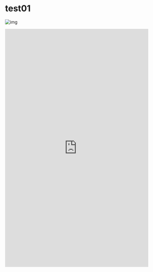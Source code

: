 # test01

![img](https://i.natgeofe.com/n/548467d8-c5f1-4551-9f58-6817a8d2c45e/NationalGeographic_2572187_square.jpg?w=204&h=204)


  <div style="max-width: 470px; width: 100%; height: fit-content;">
    <iframe class="instagram-media instagram-media-rendered" frameborder="0" width="100%" height="780px" scrolling="no" src="https://www.instagram.com/p//embed/captioned/"></iframe>
  </div>
  <script async src="https://www.instagram.com/embed.js"></script>
  
